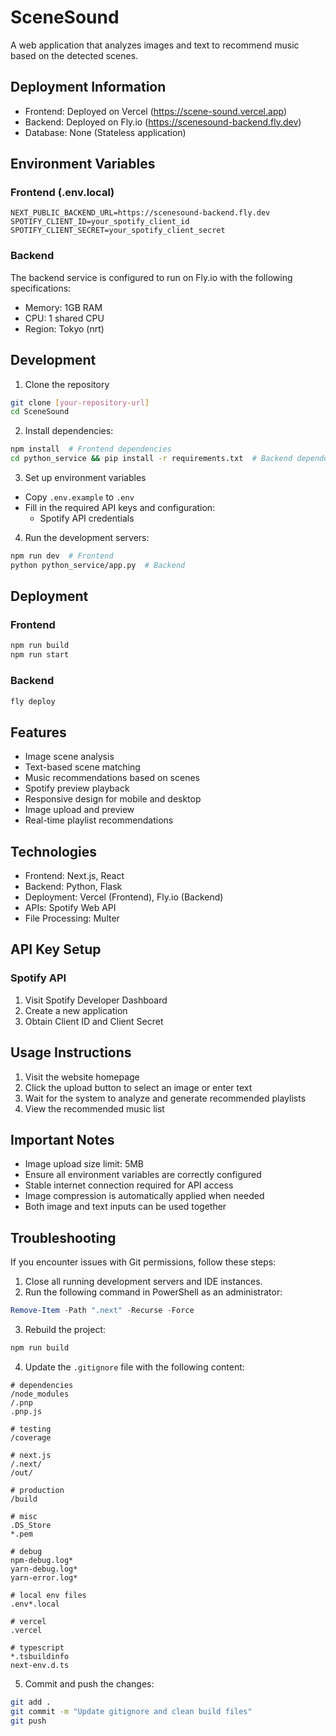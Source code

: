 # SceneSound

A web application that analyzes images and text to recommend music based on the detected scenes.

## Deployment Information

- Frontend: Deployed on Vercel (https://scene-sound.vercel.app)
- Backend: Deployed on Fly.io (https://scenesound-backend.fly.dev)
- Database: None (Stateless application)

## Environment Variables

### Frontend (.env.local)
```
NEXT_PUBLIC_BACKEND_URL=https://scenesound-backend.fly.dev
SPOTIFY_CLIENT_ID=your_spotify_client_id
SPOTIFY_CLIENT_SECRET=your_spotify_client_secret
```

### Backend
The backend service is configured to run on Fly.io with the following specifications:
- Memory: 1GB RAM
- CPU: 1 shared CPU
- Region: Tokyo (nrt)

## Development

1. Clone the repository
```bash
git clone [your-repository-url]
cd SceneSound
```

2. Install dependencies:
```bash
npm install  # Frontend dependencies
cd python_service && pip install -r requirements.txt  # Backend dependencies
```

3. Set up environment variables
- Copy `.env.example` to `.env`
- Fill in the required API keys and configuration:
  - Spotify API credentials

4. Run the development servers:
```bash
npm run dev  # Frontend
python python_service/app.py  # Backend
```

## Deployment

### Frontend
```bash
npm run build
npm run start
```

### Backend
```bash
fly deploy
```

## Features
- Image scene analysis
- Text-based scene matching
- Music recommendations based on scenes
- Spotify preview playback
- Responsive design for mobile and desktop
- Image upload and preview
- Real-time playlist recommendations

## Technologies
- Frontend: Next.js, React
- Backend: Python, Flask
- Deployment: Vercel (Frontend), Fly.io (Backend)
- APIs: Spotify Web API
- File Processing: Multer

## API Key Setup

### Spotify API
1. Visit Spotify Developer Dashboard
2. Create a new application
3. Obtain Client ID and Client Secret

## Usage Instructions

1. Visit the website homepage
2. Click the upload button to select an image or enter text
3. Wait for the system to analyze and generate recommended playlists
4. View the recommended music list

## Important Notes

- Image upload size limit: 5MB
- Ensure all environment variables are correctly configured
- Stable internet connection required for API access
- Image compression is automatically applied when needed
- Both image and text inputs can be used together

## Troubleshooting

If you encounter issues with Git permissions, follow these steps:

1. Close all running development servers and IDE instances.
2. Run the following command in PowerShell as an administrator:
```powershell
Remove-Item -Path ".next" -Recurse -Force
```
3. Rebuild the project:
```bash
npm run build
```
4. Update the `.gitignore` file with the following content:
```
# dependencies
/node_modules
/.pnp
.pnp.js

# testing
/coverage

# next.js
/.next/
/out/

# production
/build

# misc
.DS_Store
*.pem

# debug
npm-debug.log*
yarn-debug.log*
yarn-error.log*

# local env files
.env*.local

# vercel
.vercel

# typescript
*.tsbuildinfo
next-env.d.ts
```
5. Commit and push the changes:
```bash
git add .
git commit -m "Update gitignore and clean build files"
git push
```